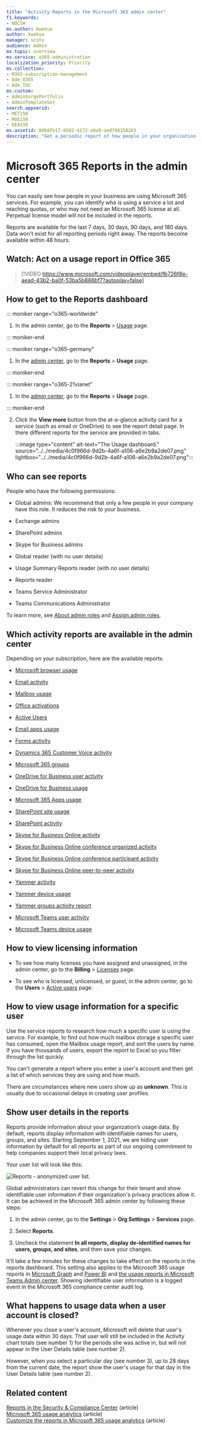 ```yaml
---
title: "Activity Reports in the Microsoft 365 admin center"
f1.keywords:
- NOCSH
ms.author: kwekua
author: kwekua
manager: scotv
audience: Admin
ms.topic: overview
ms.service: o365-administration
localization_priority: Priority
ms.collection: 
- M365-subscription-management
- Adm_O365
- Adm_TOC
ms.custom: 
- AdminSurgePortfolio
- AdminTemplateSet
search.appverid:
- MET150
- MOE150
- GEA150
ms.assetid: 0d6dfb17-8582-4172-a9a9-aed798150263
description: "Get a periodic report of how people in your organization are using Microsoft 365 services and drill into each chart for more insights."
---
```


# Microsoft 365 Reports in the admin center

You can easily see how people in your business are using Microsoft 365 services. For example, you can identify who is using a service a lot and reaching quotas, or who may not need an Microsoft 365 license at all. Perpetual license model will not be included in the reports. 
  
Reports are available for the last 7 days, 30 days, 90 days, and 180 days. Data won't exist for all reporting periods right away. The reports become available within 48 hours.
  
## Watch: Act on a usage report in Office 365
  
> [!VIDEO https://www.microsoft.com/videoplayer/embed/fb726f8e-aead-43b2-ba0f-53ba5b886bf7?autoplay=false]
  
## How to get to the Reports dashboard

::: moniker range="o365-worldwide"

1. In the admin center, go to the **Reports** \> <a href="https://go.microsoft.com/fwlink/p/?linkid=2074756" target="_blank">Usage</a> page.

::: moniker-end

::: moniker range="o365-germany"

1. In the <a href="https://go.microsoft.com/fwlink/p/?linkid=848041" target="_blank">admin center</a>, go to the **Reports** \> **Usage** page.

::: moniker-end

::: moniker range="o365-21vianet"

1. In the <a href="https://go.microsoft.com/fwlink/p/?linkid=850627" target="_blank">admin center</a>, go to the **Reports** \> **Usage** page.

::: moniker-end

2. Click the **View more** button from the at-a-glance activity card for a service (such as email or OneDrive) to see the report detail page. In there different reports for the service are provided in tabs.

   :::image type="content" alt-text="The Usage dashboard." source="../../media/4c0f966d-9d2b-4a6f-a106-a6e2b9a2de07.png" lightbox="../../media/4c0f966d-9d2b-4a6f-a106-a6e2b9a2de07.png":::

## Who can see reports

People who have the following permissions:
  
- Global admins: We recommend that only a few people in your company have this role. It reduces the risk to your business.
    
- Exchange admins
    
- SharePoint admins
    
- Skype for Business admins

- Global reader (with no user details)

- Usage Summary Reports reader (with no user details)

- Reports reader

- Teams Service Administrator

- Teams Communications Administrator
    
To learn more, see [About admin roles](../add-users/about-admin-roles.md) and [Assign admin roles](../add-users/assign-admin-roles.md).
  
## Which activity reports are available in the admin center

Depending on your subscription, here are the available reports.

- [Microsoft browser usage](browser-usage-report.md) 
  
- [Email activity](email-activity-ww.md)
    
- [Mailbox usage](mailbox-usage.md)
    
- [Office activations](microsoft-office-activations-ww.md)

- [Active Users](active-users-ww.md)
  
- [Email apps usage](email-apps-usage-ww.md)

- [Forms activity](forms-activity-ww.md)

- [Dynamics 365 Customer Voice activity](forms-pro-activity-ww.md)

- [Microsoft 365 groups](office-365-groups-ww.md)
  
- [OneDrive for Business user activity](onedrive-for-business-activity-ww.md)

- [OneDrive for Business usage](onedrive-for-business-usage-ww.md)

- [Microsoft 365 Apps usage](microsoft365-apps-usage-ww.md)
  
- [SharePoint site usage](sharepoint-site-usage-ww.md)
  
- [SharePoint activity](sharepoint-activity-ww.md)
  
- [Skype for Business Online activity](/SkypeForBusiness/skype-for-business-online-reporting/activity-report)
  
- [Skype for Business Online conference organized activity](/SkypeForBusiness/skype-for-business-online-reporting/conference-organizer-activity-report)
  
- [Skype for Business Online conference participant activity](/SkypeForBusiness/skype-for-business-online-reporting/conference-participant-activity-report)
  
- [Skype for Business Online peer-to-peer activity](/SkypeForBusiness/skype-for-business-online-reporting/peer-to-peer-activity-report)

- [Yammer activity](yammer-activity-report-ww.md)

- [Yammer device usage](yammer-device-usage-report-ww.md)

- [Yammer groups activity report](yammer-groups-activity-report-ww.md)

- [Microsoft Teams user activity](microsoft-teams-user-activity-preview.md)

- [Microsoft Teams device usage](microsoft-teams-device-usage-preview.md)

## How to view licensing information

- To see how many licenses you have assigned and unassigned, in the admin center, go to the **Billing** \> <a href="https://go.microsoft.com/fwlink/p/?linkid=842264" target="_blank">Licenses</a> page.
    
- To see who is licensed, unlicensed, or guest, in the admin center, go to the **Users** \> <a href="https://go.microsoft.com/fwlink/p/?linkid=834822" target="_blank">Active users</a> page. 
  
## How to view usage information for a specific user

Use the service reports to research how much a specific user is using the service. For example, to find out how much mailbox storage a specific user has consumed, open the Mailbox usage report, and sort the users by name. If you have thousands of users, export the report to Excel so you filter through the list quickly.
  
You can't generate a report where you enter a user's account and then get a list of which services they are using and how much.

There are circumstances where new users show up as **unknown**. This is usually due to occasional delays in creating user profiles.  
  
## Show user details in the reports

Reports provide information about your organization’s usage data. By default, reports display information with identifiable names for users, groups, and sites. Starting September 1, 2021, we are hiding user information by default for all reports as part of our ongoing commitment to help companies support their local privacy laws.
  
Your user list will look like this:
  
![Reports - anonymized user list.](../../media/2ed99bce-4978-4ee3-9ea2-4a8db26eef02.png)
  
Global administrators can revert this change for their tenant and show identifiable user information if their organization's privacy practices allow it. It can be achieved in the Microsoft 365 admin center by following these steps:
  
1. In the admin center, go to the **Settings** \> **Org Settings** \> **Services** page.

2. Select **Reports**. 
  
3. Uncheck the statement **In all reports, display de-identified names for users, groups, and sites**, and then save your changes.  
  
It'll take a few minutes for these changes to take effect on the reports in the reports dashboard. This setting also applies to the Microsoft 365 usage reports in [Microsoft Graph](https://docs.microsoft.com/en-us/graph/api/resources/report?view=graph-rest-1.0) and [Power BI](https://docs.microsoft.com/en-us/microsoft-365/admin/usage-analytics/usage-analytics?view=o365-worldwide) and [the usage reports in Microsoft Teams Admin center](https://docs.microsoft.com/en-us/microsoftteams/teams-analytics-and-reports/teams-reporting-reference). Showing identifiable user information is a logged event in the Microsoft 365 compliance center audit log.   
  
## What happens to usage data when a user account is closed?

Whenever you close a user's account, Microsoft will delete that user's usage data within 30 days. That user will still be included in the Activity chart totals (see number 1) for the periods she was active in, but will not appear in the User Details table (see number 2).
  
However, when you select a particular day (see number 3), up to 28 days from the current date, the report show the user's usage for that day in the User Details table (see number 2).
  
## Related content

[Reports in the Security &amp; Compliance Center](../../compliance/reports-in-security-and-compliance.md) (article)\
[Microsoft 365 usage analytics](../usage-analytics/usage-analytics.md) (article)\
[Customize the reports in Microsoft 365 usage analytics](../usage-analytics/customize-reports.md) (article)
